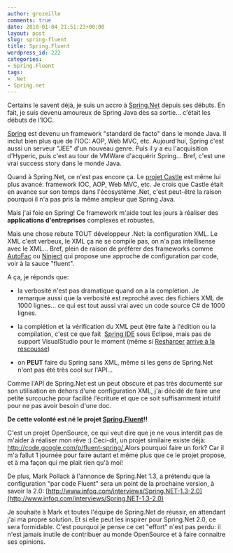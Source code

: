 ```yaml
---
author: grozeille
comments: true
date: 2010-01-04 21:51:23+00:00
layout: post
slug: spring-fluent
title: Spring.Fluent
wordpress_id: 222
categories:
- Spring.Fluent
tags:
- .Net
- Spring.net
---
```


Certains le savent déjà, je suis un accro à [Spring.Net](http://www.springframework.net/) depuis ses débuts.
En fait, je suis devenu amoureux de Spring Java dès sa sortie... c'était les débuts de l'IOC.

[Spring](http://www.springsource.com/) est devenu un framework "standard de facto" dans le monde Java. Il inclut bien plus que de l'IOC: AOP, Web MVC, etc.
Aujourd'hui, Spring c'est aussi un serveur "JEE" d'un nouveau genre. Puis il y a eu l'acquisition d'Hyperic, puis c'est au tour de VMWare d'acquérir Spring...
Bref, c'est une vrai success story dans le monde Java.

Quand à Spring.Net, ce n'est pas encore ça. Le [projet Castle](http://www.castleproject.org/) est même lui plus avancé: framework IOC, AOP, Web MVC, etc.
Je crois que Castle était en avance sur son temps dans l'écosystème .Net, c'est peut-être la raison pourquoi il n'a pas pris la même ampleur que Spring Java.

Mais j'ai foie en Spring! Ce framework m'aide tout les jours à réaliser des **applications d'entreprises** complexes et robustes.

Mais une chose rebute TOUT développeur .Net: la configuration XML.
Le XML c'est verbeux, le XML ça ne se compile pas, on n'a pas intellisense avec le XML...
Bref, plein de raison de préférer des frameworks comme [AutoFac](http://code.google.com/p/autofac/) ou [Ninject](http://ninject.org/) qui propose une approche de configuration par code, voir à la sauce "fluent".

A ça, je réponds que:



	
  * la verbosité n'est pas dramatique quand on a la complétion. Je remarque aussi que la verbosité est reproché avec des fichiers XML de 1000 lignes... ce qui est tout aussi vrai avec un code source C# de 1000 lignes.

	
  * la complétion et la vérification du XML peut être faite à l'édition ou la compilation, c'est ce que fait  [Spring IDE](http://springide.org/blog/) sous Eclipse, mais pas de support VisualStudio pour le moment (même si [Resharper](http://www.jetbrains.com/resharper/) [arrive à la rescousse](http://www.springframework.net/docs/1.3.0/reference/html/vsnet.html#d4e9692))

	
  * on **PEUT** faire du Spring sans XML, même si les gens de Spring.Net n'ont pas été très cool sur l'API...


Comme l'API de Spring.Net est un peut obscure et pas très documenté sur son utilisation en dehors d'une configuration XML, j'ai décidé de faire une petite surcouche pour facilité l'écriture et que ce soit suffisamment intuitif pour ne pas avoir besoin d'une doc.

**De cette volonté est né le projet **[**Spring.Fluent**](http://github.com/grozeille/Spring.Fluent/)**!!**

C'est un projet OpenSource, ce qui veut dire que je ne vous interdit pas de m'aider à réaliser mon rêve :)
Ceci-dit, un projet similaire existe déjà: [http://code.google.com/p/fluent-spring/
](http://code.google.com/p/fluent-spring/)Alors pourquoi faire un fork? Car il m'a fallut 1 journée pour faire autant et même plus que ce le projet propose, et à ma façon qui me plait rien qu'à moi!

De plus, Mark Pollack à l'annonce de Spring.Net 1.3, a prétendu que la configuration "par code Fluent" sera un point de la prochaine version, à savoir la 2.0: [http://www.infoq.com/interviews/Spring.NET-1.3-2.0](http://www.infoq.com/interviews/Spring.NET-1.3-2.0)

Je souhaite à Mark et toutes l'équipe de Spring.Net de réussir, en attendant j'ai ma propre solution. Et si elle peut les inspirer pour Spring.Net 2.0, ce sera formidable. C'est pourquoi je pense ce cet "effort" n'est pas perdu: il n'est jamais inutile de contribuer au monde OpenSource et à faire connaitre ses opinions.
